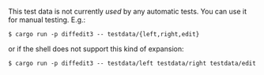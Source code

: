 This test data is not currently *used* by any automatic tests. You can use it
for manual testing. E.g.:

```
$ cargo run -p diffedit3 -- testdata/{left,right,edit}
```

or if the shell does not support this kind of expansion:

```
$ cargo run -p diffedit3 -- testdata/left testdata/right testdata/edit
```
